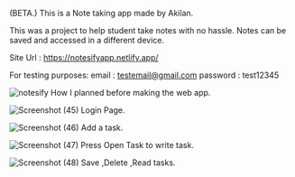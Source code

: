 (BETA.)
This is a Note taking app made by Akilan. 

This was a project to help student take notes with no hassle. Notes can be saved and accessed in a different device.




Site Url : https://notesifyapp.netlify.app/

For testing purposes: 
email : testemail@gmail.com
password : test12345


![notesify](https://user-images.githubusercontent.com/67625625/159170347-3ac96f4f-9e5f-435a-a63f-ab07754ecb51.jpg)
How I planned before making the web app.

![Screenshot (45)](https://user-images.githubusercontent.com/67625625/159170659-91c39177-5ae1-482b-ab25-c94fdcd81464.png)
Login Page.

![Screenshot (46)](https://user-images.githubusercontent.com/67625625/159170666-999087f0-6b86-40e5-ad8c-5b96c22eb145.png)
Add a task.

![Screenshot (47)](https://user-images.githubusercontent.com/67625625/159170673-298daf23-174f-4d03-9b63-8819786328dd.png)
Press Open Task to write task.

![Screenshot (48)](https://user-images.githubusercontent.com/67625625/159170704-6fb0716c-0f8f-4dce-bf8a-8cd572ffaa05.png)
Save ,Delete ,Read tasks.



